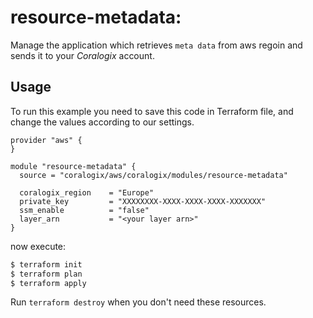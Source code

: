 # resource-metadata:

Manage the application which retrieves `meta data` from aws regoin and sends it to your *Coralogix* account.

## Usage

To run this example you need to save this code in Terraform file, and change the values according to our settings.

```hcl
provider "aws" {
}

module "resource-metadata" {
  source = "coralogix/aws/coralogix/modules/resource-metadata"

  coralogix_region    = "Europe"
  private_key         = "XXXXXXXX-XXXX-XXXX-XXXX-XXXXXXX"
  ssm_enable          = "false"
  layer_arn           = "<your layer arn>"
}
```
now execute:
```bash
$ terraform init
$ terraform plan
$ terraform apply
```

Run `terraform destroy` when you don't need these resources.
